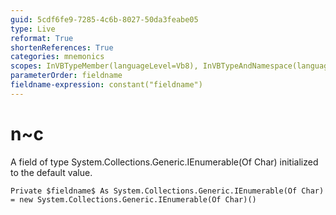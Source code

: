 ```yaml
---
guid: 5cdf6fe9-7285-4c6b-8027-50da3feabe05
type: Live
reformat: True
shortenReferences: True
categories: mnemonics
scopes: InVBTypeMember(languageLevel=Vb8), InVBTypeAndNamespace(languageLevel=Vb8)
parameterOrder: fieldname
fieldname-expression: constant("fieldname")
---
```


# n~c

A field of type System.Collections.Generic.IEnumerable(Of Char) initialized to the default value.

```
Private $fieldname$ As System.Collections.Generic.IEnumerable(Of Char) = new System.Collections.Generic.IEnumerable(Of Char)()
```
